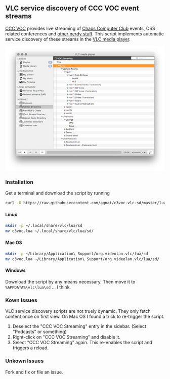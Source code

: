 ## VLC service discovery of CCC VOC event streams

[CCC VOC](https://github.com/voc) provides live streaming of [Chaos Computer Club](https://www.ccc.de/en/) events, OSS related conferences and [other nerdy stuff](https://streaming.media.ccc.de). This script implements automatic service discovery of these streams in the [VLC media player](http://www.videolan.org/vlc/index.html).

![VLC Screenshot Mac](doc/images/vlc_c3voc_sd_macosx.png)

### Installation

Get a terminal and download the script by running

````bash
curl -O https://raw.githubusercontent.com/agnat/c3voc-vlc-sd/master/lua/sd/c3voc.lua
````

#### Linux

````bash
mkdir -p ~/.local/share/vlc/lua/sd
mv c3voc.lua ~/.local/share/vlc/lua/sd/
````

#### Mac OS

````bash
mkdir -p ~/Library/Application\ Support/org.videolan.vlc/lua/sd
mv c3voc.lua ~/Library/Application\ Support/org.videolan.vlc/lua/sd/
````

#### Windows

Download the script by any means necessary. Then move it to `%APPDATA%\vlc\lua\sd` ... I think.

### Kown Issues

VLC service discovery scripts are not truely dynamic. They only fetch content once on first view. On Mac OS I found a trick to re-trigger the script.

1. Deselect the "CCC VOC Streaming" entry in the sidebar. (Select "Podcasts" or something)
1. Right-click on "CCC VOC Streaming" and disable it.
1. Select "CCC VOC Streaming" again. This re-enables the script and triggers a reload.

### Unkown Issues

Fork and fix or file an issue.
